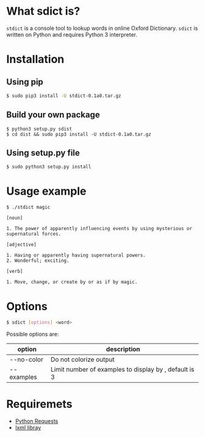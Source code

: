 # What sdict is?
`stdict` is a console tool to lookup words in online Oxford Dictionary. `sdict` is written on Python and
requires Python 3 interpreter.

# Installation

## Using pip

```bash
$ sudo pip3 install -U stdict-0.1a0.tar.gz
```

## Build your own package

```
$ python3 setup.py sdist
$ cd dist && sudo pip3 install -U stdict-0.1a0.tar.gz
```

## Using setup.py file

```
$ sudo python3 setup.py install
```

# Usage example

```shell
$ ./stdict magic

[noun]

1. The power of apparently influencing events by using mysterious or supernatural forces.

[adjective]

1. Having or apparently having supernatural powers.
2. Wonderful; exciting.

[verb]

1. Move, change, or create by or as if by magic.
```

# Options

```bash
$ sdict [options] <word>
```

Possible options are:

option | description 
---------|------------
--no-color | Do not colorize output
--examples <count> | Limit number of examples to display by <count>, default is 3

# Requiremets

* [Python Requests](http://docs.python-requests.org/en/master/)
* [lxml libray](https://lxml.de/)
